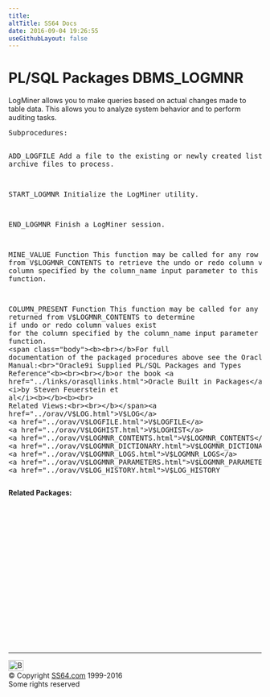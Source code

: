 ```yaml
---
title:
altTitle: SS64 Docs
date: 2016-09-04 19:26:55
useGithubLayout: false
---
```

<!-- #BeginLibraryItem "/Library/head_orapack.lbi" --><!-- #EndLibraryItem --><h1>PL/SQL Packages DBMS_LOGMNR</h1> 
<p>LogMiner allows you to make queries based on actual changes made 
  to table data. This allows you to analyze system behavior and to perform auditing 
  tasks. </p>
<pre>Subprocedures:

ADD_LOGFILE   Add a file to the existing or newly created list of
              archive files to process. 

START_LOGMNR  Initialize the LogMiner utility. 

END_LOGMNR    Finish a LogMiner session. 

MINE_VALUE Function
              This function may be called for any row returned from
              V$LOGMNR_CONTENTS to retrieve the undo or redo column value
              of the column specified by the column_name input parameter to this function. 

COLUMN_PRESENT Function
              This function may be called for any row returned from
              V$LOGMNR_CONTENTS to determine if undo or redo column values exist
              for the column specified by the column_name input parameter to this function. 
<span class="body"><b><br></b>For full documentation of the packaged procedures above see the Oracle Manual:<br>"Oracle9i Supplied PL/SQL Packages and Types Reference"<b><br><br></b>or the book <a href="../links/orasqllinks.html">Oracle Built in Packages</a> <i>by Steven Feuerstein et al</i><b></b><b><br>
Related Views:<br><br></b></span><a href="../orav/V$LOG.html">V$LOG</a> 
<a href="../orav/V$LOGFILE.html">V$LOGFILE</a> 
<a href="../orav/V$LOGHIST.html">V$LOGHIST</a> 
<a href="../orav/V$LOGMNR_CONTENTS.html">V$LOGMNR_CONTENTS</a> 
<a href="../orav/V$LOGMNR_DICTIONARY.html">V$LOGMNR_DICTIONARY</a> 
<a href="../orav/V$LOGMNR_LOGS.html">V$LOGMNR_LOGS</a> 
<a href="../orav/V$LOGMNR_PARAMETERS.html">V$LOGMNR_PARAMETERS</a> 
<a href="../orav/V$LOG_HISTORY.html">V$LOG_HISTORY</a> </pre>
<p><a href="../orav/V$LOGMNR_CONTENTS.html"><span class="body"></span></a><span class="body"><b>Related 
  Packages:</b></span> </p>
<p><span class="body"><br>
  </span></p><!-- #BeginLibraryItem "/Library/foot_ora.lbi" --><p>
<!-- oracle-footer -->
<ins class="adsbygoogle" style="display:inline-block;width:300px;height:250px" data-ad-client="ca-pub-6140977852749469" data-ad-slot="4275490898"></ins>
<script>
(adsbygoogle = window.adsbygoogle || []).push({});
</script></p>
<hr>
<div id="bl" class="footer"><a href="DBMS_LOGMNR.html#"><img src="../images/top.png" width="30" height="22" alt="Back to the Top"></a></div>
<div id="br" class="footer, tagline">© Copyright <a href="../index.html">SS64.com</a> 1999-2016<br>
Some rights reserved</div><!-- #EndLibraryItem -->

